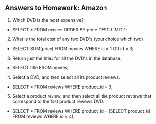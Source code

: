 ## Answers to Homework: Amazon

1. Which DVD is the most expensive?
  * SELECT * FROM movies ORDER BY price DESC LIMIT 1;
2. What is the total cost of any two DVD's (your choice which two)
  * SELECT SUM(price) FROM movies WHERE id = 1 OR id = 3;
3. Return just the titles for all the DVD's in the database.
  * SELECT title FROM movies;
4. Select a DVD, and then select all its product reviews.
  * SELECT * FROM reviews WHERE product_id = 3;
5. Select a product review, and then select all the product reviews that correspond to the first product reviews DVD.
  * SELECT * FROM reviews WHERE product_id = (SELECT product_id FROM reviews WHERE id = 4);